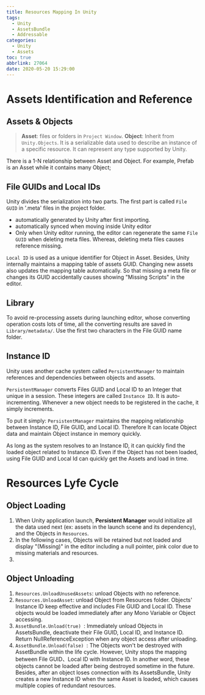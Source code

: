 ```yaml
---
title: Resources Mapping In Unity
tags:
  - Unity
  - AssetsBundle
  - Addressable
categories:
  - Unity
  - Assets
toc: true
abbrlink: 27064
date: 2020-05-20 15:29:00
---
```


# Assets Identification and Reference

## Assets & Objects

> **Asset**: files or folders in `Project Window`.
> **Object**: Inherit from `Unity.Objects`. It is a serializable data used to describe an instance of a specific resource. It can represent any type supported by Unity.

There is a 1-N relationship between Asset and Object. For example, Prefab is an Asset while it contains many Object; 
<!--more-->
## File GUIDs and Local IDs

Unity divides the serialization into two parts. The first part is called `File GUID` in '.meta' files in the project folder.

- automatically generated by Unity after first importing.
- automatically synced when moving inside Unity editor
- Only when Unity editor running, the editor can regenerate the same `File GUID` when deleting meta files. Whereas, deleting meta files causes reference missing.

`Local ID` is used as a unique identifier for Object in Asset. Besides, Unity internally maintains a mapping table of assets GUID.  Changing new assets also updates the mapping table automatically. So that missing a meta file or changes its GUID accidentally causes showing "Missing Scripts" in the editor.

## Library

To avoid re-processing assets during launching editor, whose converting operation costs lots of time, all the converting results are saved in `Library/metadata/`. Use the first two characters in the File GUID name folder.

## Instance ID

Unity uses another cache system called `PersistentManager` to maintain references and dependencies between objects and assets.

`PersistentManager` converts Files GUID and Local ID to an Integer that unique in a session. These integers are called `Instance ID`. It is auto-incrementing. Whenever a new object needs to be registered in the cache, it simply increments. 

To put it simply: `PersistentManager` maintains the mapping relationship between Instance ID, File GUID, and Local ID. Therefore It can locate Object data and maintain Object instance in memory quickly.

As long as the system resolves to an Instance ID, it can quickly find the loaded object related to Instance ID. Even if the Object has not been loaded, using File GUID and Local Id can quickly get the Assets and load in time.



# Resources Lyfe Cycle

## Object Loading

1. When Unity application launch, **Persistent Manager** would initialize all the data used next (ex: assets in the launch scene and its dependency), and the Objects in `Resources`. 
2. In the following cases, Objects will be retained but not loaded and display "(Missing)" in the editor including a null pointer, pink color due to missing materials and resources. 
3. 



## Object Unloading

1. `Resources.UnloadUnusedAssets`: unload Objects with no reference.
2. `Resources.UnloadAsset`: unload Object from Resources folder. Objects' Instance ID keep effective and includes File GUID and Local ID. These objects would be loaded immediately after any Mono Variable or Object accessing.
3. `AssetBundle.Unload(true) `: Immediately unload Objects in AssetsBundle,  deactivate their File GUID, Local ID, and Instance ID. Return NullReferenceException when any object access after unloading.
4. `AssetBundle.Unload(false) `: The Objects won't be destroyed with AssetBundle within the life cycle. However, Unity stops the mapping between File GUID、Local ID with Instance ID. In another word, these objects cannot be loaded after being destroyed sometime in the future. Besides, after an object loses connection with its AssetsBundle, Unity creates a new Instance ID  when the same Asset is loaded, which causes multiple copies of redundant resources.


